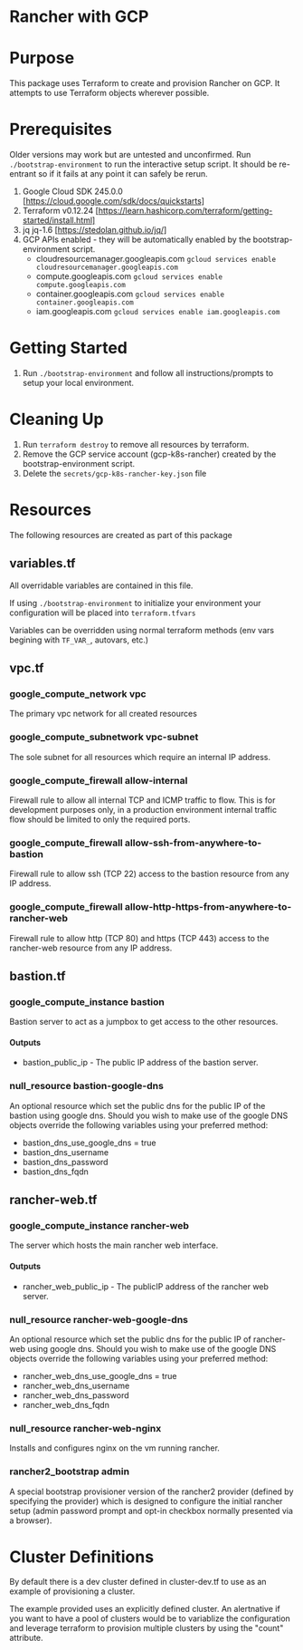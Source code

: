 # Rancher with GCP

# Purpose
This package uses Terraform to create and provision Rancher on GCP.  It attempts to use Terraform objects wherever possible.

# Prerequisites
Older versions may work but are untested and unconfirmed.
Run `./bootstrap-environment` to run the interactive setup script.  It should be re-entrant so if it fails at any point it can safely be rerun.
1. Google Cloud SDK 245.0.0 [https://cloud.google.com/sdk/docs/quickstarts]
1. Terraform v0.12.24 [https://learn.hashicorp.com/terraform/getting-started/install.html]
1. jq jq-1.6 [https://stedolan.github.io/jq/]
1. GCP APIs enabled - they will be automatically enabled by the bootstrap-environment script.
    * cloudresourcemanager.googleapis.com `gcloud services enable cloudresourcemanager.googleapis.com`
    * compute.googleapis.com `gcloud services enable compute.googleapis.com`
    * container.googleapis.com `gcloud services enable container.googleapis.com`
    * iam.googleapis.com `gcloud services enable iam.googleapis.com`

# Getting Started
1. Run `./bootstrap-environment` and follow all instructions/prompts to setup your local environment.

# Cleaning Up
1. Run `terraform destroy` to remove all resources by terraform.
1. Remove the GCP service account (gcp-k8s-rancher) created by the bootstrap-environment script.
1. Delete the `secrets/gcp-k8s-rancher-key.json` file

# Resources
The following resources are created as part of this package

## variables.tf
All overridable variables are contained in this file.

If using `./bootstrap-environment` to initialize your environment your configuration will be placed into `terraform.tfvars`

Variables can be overridden using normal terraform methods (env vars begining with `TF_VAR_`, autovars, etc.)

## vpc.tf
### google_compute_network vpc
The primary vpc network for all created resources
### google_compute_subnetwork vpc-subnet
The sole subnet for all resources which require an internal IP address.
### google_compute_firewall allow-internal
Firewall rule to allow all internal TCP and ICMP traffic to flow.  This is for development purposes only, in a production environment internal traffic flow should be limited to only the required ports.
### google_compute_firewall allow-ssh-from-anywhere-to-bastion
Firewall rule to allow ssh (TCP 22) access to the bastion resource from any IP address.
### google_compute_firewall allow-http-https-from-anywhere-to-rancher-web
Firewall rule to allow http (TCP 80) and https (TCP 443) access to the rancher-web resource from any IP address.

## bastion.tf
### google_compute_instance bastion
Bastion server to act as a jumpbox to get access to the other resources.
#### Outputs
* bastion_public_ip - The public IP address of the bastion server.
### null_resource bastion-google-dns
An optional resource which set the public dns for the public IP of the bastion using google dns.
Should you wish to make use of the google DNS objects override the following variables using your preferred method:    
* bastion_dns_use_google_dns = true
* bastion_dns_username
* bastion_dns_password
* bastion_dns_fqdn

## rancher-web.tf
### google_compute_instance rancher-web
The server which hosts the main rancher web interface.
#### Outputs
* rancher_web_public_ip - The publicIP address of the rancher web server.
### null_resource rancher-web-google-dns
An optional resource which set the public dns for the public IP of rancher-web using google dns.
Should you wish to make use of the google DNS objects override the following variables using your preferred method:    
* rancher_web_dns_use_google_dns = true
* rancher_web_dns_username
* rancher_web_dns_password
* rancher_web_dns_fqdn
### null_resource rancher-web-nginx
Installs and configures nginx on the vm running rancher.
### rancher2_bootstrap admin
A special bootstrap provisioner version of the rancher2 provider (defined by specifying the provider) which is designed to configure the initial rancher setup (admin password prompt and opt-in checkbox normally presented via a browser).

# Cluster Definitions
By default there is a dev cluster defined in cluster-dev.tf to use as an example of provisioning a cluster.

The example provided uses an explicitly defined cluster.  An alertnative if you want to have a pool of clusters would be to variablize the configuration and leverage terraform to provision multiple clusters by using the "count" attribute.
